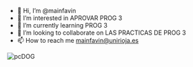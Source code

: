 - 👋 Hi, I’m @mainfavin
- 👀 I’m interested in APROVAR PROG 3
- 🌱 I’m currently learning PROG 3
- 💞️ I’m looking to collaborate on LAS PRACTICAS DE PROG 3
- 📫 How to reach me mainfavin@unirioja.es
                                            

<!---
mainfavin/mainfavin is a ✨ special ✨ repository because its `README.md` (this file) appears on your GitHub profile.
You can click the Preview link to take a look at your changes.
--->

![pcDOG](https://user-images.githubusercontent.com/91633609/135339468-af45bc54-351b-4497-9ea3-49327f3f367c.png)
